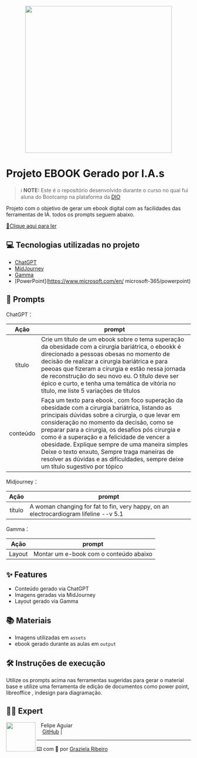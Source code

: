 <p align="center">
<img 
    src="./assets/cover.png"
    width="400"  
/>
</p>

# Projeto EBOOK Gerado por I.A.s


 > ℹ️ **NOTE:** Este é o repositório desenvolvido durante o curso no qual fui aluna do Bootcamp na plataforma da [DIO](https://dio.me)

Projeto com o objetivo de gerar um ebook digital com as facilidades das ferramentas de IA. todos os prompts
seguem abaixo.

<a href="https://github.com/grazi1007/prompts-recipe-to-create-a-ebook/blob/main/output/ebook%20-%20css%20jedi%20output.pdf" title="View PDF now"> 📕Clique aqui para ler</a>

## 💻 Tecnologias utilizadas no projeto

- [ChatGPT](https://chat.openai.com/) 
- [MidJourney](https://www.midjourney.com/app/)
- [Gamma](https://www.https://gamma.app/pt-br)
- [PowerPoint](https://www.microsoft.com/en/
microsoft-365/powerpoint)

## 🧠 Prompts


ChatGPT：

|   Ação   | prompt                                                                                                                                                                                                                                                                         |
| :------: | ------------------------------------------------------------------------------------------------------------------------------------------------------------------------------------------------------------------------------------------------------------------------------ |
|  título  | Crie um título de um ebook sobre o tema superação da obesidade com a cirurgia bariátrica, o ebookk é direcionado a pessoas obesas no momento de decisão de realizar a cirurgia bariátrica e para peeoas que fizeram a cirurgia e estão nessa jornada de reconstrução do seu novo eu. O título deve ser épico e curto, e tenha uma temática de vitória no título, me liste 5 variações de títulos                                                        |
| conteúdo | Faça um texto para ebook , com foco superação da obesidade com a cirurgia bariátrica, listando as principais dúvidas sobre a cirurgia, o que levar em consideração no momento da decisão, como se preparar para a cirurgia, os desafios pós cirurgia e como é a superação e a felicidade de vencer a obesidade. Explique sempre de uma maneira simples Deixe o texto enxuto, Sempre traga maneiras de resolver as dúvidas e as dificuldades, sempre deixe um título sugestivo por tópico |


Midjourney：

|  Ação  | prompt                                                                                 |
| :----: | -------------------------------------------------------------------------------------- |
| título | A woman changing for fat to fin, very happy, on an electrocardiogram lifeline --v 5.1 |


Gamma：

|  Ação  | prompt                                                                                 |
| :----: | -------------------------------------------------------------------------------------- |
| Layout | Montar um e-book com o conteúdo abaixo |


## ✨ Features

- Conteúdo gerado via ChatGPT
- Imagens geradas via MidJourney
- Layout gerado via Gamma

## 📚 Materiais

- Imagens utilizadas em `assets`
- ebook gerado durante as aulas em `output`

## 🛠️ Instruções de execução

Utilize os prompts acima nas ferramentas sugeridas para gerar o material base e utilize uma ferramenta de edição de documentos como power point, libreoffice , indesign para diagramação.

## 👨‍💻 Expert

<p>
    <img 
      align=left 
      margin=10 
      width=80 
      src="https://avatars.githubusercontent.com/u/37452836?v=4"
    <p>&nbsp&nbsp&nbspFelipe Aguiar<br>
    &nbsp&nbsp&nbsp
    <a href="https://github.com/grazi1007">
    GitHub</a>&nbsp;|&nbsp;
   
---

⌨️ com 💜 por [Graziela Ribeiro](https://github.com/grazi1007)
